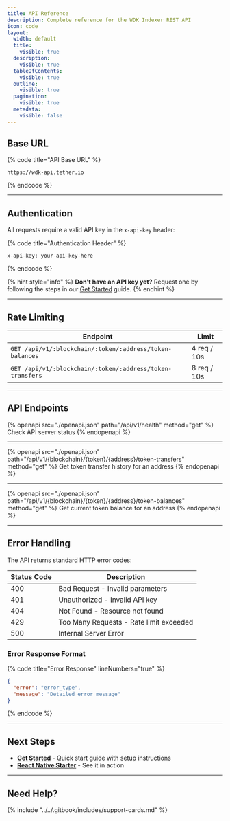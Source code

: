 ```yaml
---
title: API Reference
description: Complete reference for the WDK Indexer REST API
icon: code
layout:
  width: default
  title:
    visible: true
  description:
    visible: true
  tableOfContents:
    visible: true
  outline:
    visible: true
  pagination:
    visible: true
  metadata:
    visible: false
---
```


## Base URL

{% code title="API Base URL" %}
```
https://wdk-api.tether.io
```
{% endcode %}

***

## Authentication

All requests require a valid API key in the `x-api-key` header:

{% code title="Authentication Header" %}
```http
x-api-key: your-api-key-here
```
{% endcode %}

{% hint style="info" %}
**Don't have an API key yet?** Request one by following the steps in our [Get Started](get-started.md) guide.
{% endhint %}

***

## Rate Limiting

| Endpoint | Limit |
| --- | --- |
| `GET /api/v1/:blockchain/:token/:address/token-balances` | 4 req / 10s |
| `GET /api/v1/:blockchain/:token/:address/token-transfers` | 8 req / 10s |

***

## API Endpoints

{% openapi src="./openapi.json" path="/api/v1/health" method="get" %}
Check API server status
{% endopenapi %}

***

{% openapi src="./openapi.json" path="/api/v1/{blockchain}/{token}/{address}/token-transfers" method="get" %}
Get token transfer history for an address
{% endopenapi %}

***

{% openapi src="./openapi.json" path="/api/v1/{blockchain}/{token}/{address}/token-balances" method="get" %}
Get current token balance for an address
{% endopenapi %}

***

## Error Handling

The API returns standard HTTP error codes:

| Status Code | Description |
| --- | --- |
| 400 | Bad Request - Invalid parameters |
| 401 | Unauthorized - Invalid API key |
| 404 | Not Found - Resource not found |
| 429 | Too Many Requests - Rate limit exceeded |
| 500 | Internal Server Error |

### Error Response Format

{% code title="Error Response" lineNumbers="true" %}
```json
{
  "error": "error_type",
  "message": "Detailed error message"
}
```
{% endcode %}

***

## Next Steps

* [**Get Started**](get-started.md) - Quick start guide with setup instructions
* [**React Native Starter**](../../examples-and-starters/react-native-starter.md) - See it in action

***

## Need Help?

{% include "../../.gitbook/includes/support-cards.md" %}
